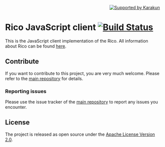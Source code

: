 <p align="right">
<a href="https://dev.karakun.com" target="_blank"><img src="https://raw.githubusercontent.com/rico-project/rico/master/metadata/supported-karakun-small.png" alt="Supported by Karakun"/></a>
</p>

# Rico JavaScript client [![Build Status](https://travis-ci.org/rico-project/rico-js.svg?branch=master)](https://travis-ci.org/rico-project/rico-js)
This is the JavaScript client implementation of the Rico. All information about Rico can be found [here](https://github.com/rico-project/rico).

## Contribute

If you want to contribute to this project, you are very much welcome. Please refer to the [main repository](https://github.com/rico-projects/rico) for details.

### Reporting issues

Please use the issue tracker of the [main repository](https://github.com/rico-projects/rico) to report any issues you encounter.

## License 

The project is released as open source under the [Apache License Version 2.0](LICENSE).
